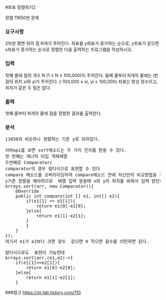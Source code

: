 #좌표 정렬하기2
<p>
정렬 11650번 문제
</p>

### 요구사항

2차원 평면 위의 점 N개가 주어진다. 좌표를 y좌표가 증가하는 순으로, y좌표가 같으면 x좌표가 증가하는 순서로 정렬한 다음 출력하는 프로그램을 작성하시오.

### 입력
첫째 줄에 점의 개수 N (1 ≤ N ≤ 100,000)이 주어진다. 둘째 줄부터 N개의 줄에는 i번점의 위치 xi와 yi가 주어진다. (-100,000 ≤ xi, yi ≤ 100,000) 좌표는 항상 정수이고, 위치가 같은 두 점은 없다.

### 출력
첫째 줄부터 N개의 줄에 점을 정렬한 결과를 출력한다.

### 분석
<pre>
11650과 비슷하나 정렬하는 기준 y로 되어있다.

자바api를 보면 sort메소드는 두 가지 인자를 받을 수 있다.
첫 번째는 제너릭 타입 객체배열
두번째로 Comparator<? super T>c
comparator의 경우 람다식으로 표현할 수 있다
compare 메소드를 오버라이딩하여 compare메소드 안에 자신만의 비교방법을 구현하면 된다.
y기준 정렬을 해야하므로  배열 입력 받을때 x와 y의 위치를 바꿔서 입력 받던지 정렬할때 y기준으로 해야한다
Arrays.sort(arr, new Comparator<int[]>(){
	@Override
	public int compare(int [] e1, int[] e2){
		if(e1[1] == e2[1]){
			return e1[0]-e2[0];
		}else{
			return e1[1]-e2[1];
		}
		}
	}
});
여기서 e1가 e2보다 크면 양수  같으면 0 작으면 음수를 리턴하면 된다.

람다식으로도  표현이 가능한데
Arrays.sort(arr,(e1,e2)->{
	if(e1[1]==e2[1]){
		return e1[0]-e2[0];
	}else{
		return e1[1]-e2[1];
	}
</pre>

###참고 
https://st-lab.tistory.com/110